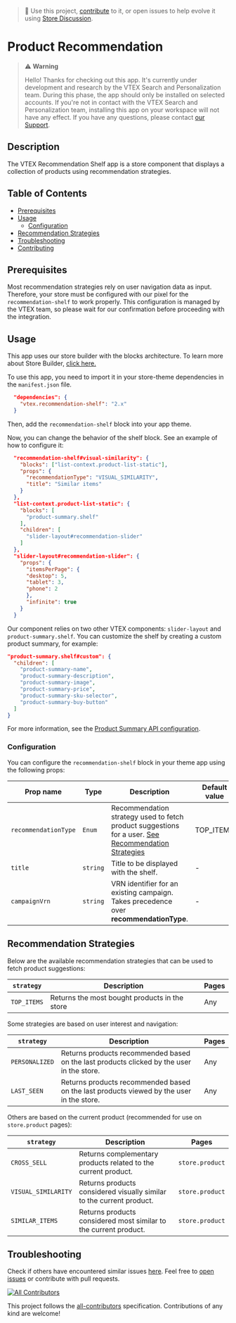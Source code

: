 > 📢 Use this project, [contribute](https://github.com/vtex-apps/recommendation-shelf) to it, or open issues to help evolve it using [Store Discussion](https://github.com/vtex-apps/store-discussion).

# Product Recommendation

> ⚠️ **Warning**
>
> Hello! Thanks for checking out this app. It's currently under development and research by the VTEX Search and Personalization team. During this phase, the app should only be installed on selected accounts. If you're not in contact with the VTEX Search and Personalization team, installing this app on your workspace will not have any effect. If you have any questions, please contact [our Support](https://support.vtex.com/hc/en-us/requests).

## Description

The VTEX Recommendation Shelf app is a store component that displays a collection of products using recommendation strategies.

## Table of Contents

- [Prerequisites](#prerequisites)
- [Usage](#usage)
  - [Configuration](#configuration)
- [Recommendation Strategies](#recommendation-strategies)
- [Troubleshooting](#troubleshooting)
- [Contributing](#contributing)

## Prerequisites

Most recommendation strategies rely on user navigation data as input. Therefore, your store must be configured with our pixel for the `recommendation-shelf` to work properly. This configuration is managed by the VTEX team, so please wait for our confirmation before proceeding with the integration.

## Usage

This app uses our store builder with the blocks architecture. To learn more about Store Builder, [click here.](https://help.vtex.com/en/tutorial/understanding-storebuilder-and-stylesbuilder#structuring-and-configuring-our-store-with-object-object)

To use this app, you need to import it in your store-theme dependencies in the `manifest.json` file.

```json
  "dependencies": {
    "vtex.recommendation-shelf": "2.x"
  }
```

Then, add the `recommendation-shelf` block into your app theme.

Now, you can change the behavior of the shelf block. See an example of how to configure it:

```json
  "recommendation-shelf#visual-similarity": {
    "blocks": ["list-context.product-list-static"],
    "props": {
      "recommendationType": "VISUAL_SIMILARITY",
      "title": "Similar items"
    }
  },
  "list-context.product-list-static": {
    "blocks": [
      "product-summary.shelf"
    ],
    "children": [
      "slider-layout#recommendation-slider"
    ]
  },
  "slider-layout#recommendation-slider": {
    "props": {
      "itemsPerPage": {
      "desktop": 5,
      "tablet": 3,
      "phone": 2
      },
      "infinite": true
    }
  }
```

Our component relies on two other VTEX components: `slider-layout` and `product-summary.shelf`. You can customize the shelf by creating a custom product summary, for example:

```json
"product-summary.shelf#custom": {
  "children": [
    "product-summary-name",
    "product-summary-description",
    "product-summary-image",
    "product-summary-price",
    "product-summary-sku-selector",
    "product-summary-buy-button"
  ]
}
```

For more information, see the [Product Summary API configuration](https://github.com/vtex-apps/product-summary/blob/master/README.md#configuration).

### Configuration

You can configure the `recommendation-shelf` block in your theme app using the following props:

| Prop name            | Type     | Description                                                                                                                                      | Default value |
|----------------------|----------|--------------------------------------------------------------------------------------------------------------------------------------------------|---------------|
| `recommendationType` | `Enum`   | Recommendation strategy used to fetch product suggestions for a user. [See Recommendation Strategies](#recommendation-strategies)                | TOP_ITEMS     |
| `title`              | `string` | Title to be displayed with the shelf.                                                                                                            | -             |
| `campaignVrn`        | `string` | VRN identifier for an existing campaign. Takes precedence over **recommendationType**.                                                           | -             |

## Recommendation Strategies

Below are the available recommendation strategies that can be used to fetch product suggestions:

| `strategy`   | Description                                              | Pages |
|--------------|----------------------------------------------------------|-------|
| `TOP_ITEMS`  | Returns the most bought products in the store            | Any   |

Some strategies are based on user interest and navigation:

| `strategy`     | Description                                                                                                 | Pages |
|----------------|-------------------------------------------------------------------------------------------------------------|-------|
| `PERSONALIZED` | Returns products recommended based on the last products clicked by the user in the store.                   | Any   |
| `LAST_SEEN`    | Returns products recommended based on the last products viewed by the user in the store.                    | Any   |

Others are based on the current product (recommended for use on `store.product` pages):

| `strategy`          | Description                                                                                   | Pages           |
|---------------------|-----------------------------------------------------------------------------------------------|-----------------|
| `CROSS_SELL`        | Returns complementary products related to the current product.                                | `store.product` |
| `VISUAL_SIMILARITY` | Returns products considered visually similar to the current product.                          | `store.product` |
| `SIMILAR_ITEMS`     | Returns products considered most similar to the current product.                              | `store.product` |

## Troubleshooting

Check if others have encountered similar issues [here](https://github.com/vtex-apps/recommendation-shelf/issues). Feel free to [open issues](https://github.com/vtex-apps/recommendation-shelf/issues/new) or contribute with pull requests.

<!-- ALL-CONTRIBUTORS-BADGE:START - Do not remove or modify this section -->
[![All Contributors](https://img.shields.io/badge/all_contributors-0-orange.svg?style=flat-square)](#contributors-)
<!-- ALL-CONTRIBUTORS-BADGE:END

## Contributors ✨
 
Thanks goes to these wonderful people:
 
<!-- ALL-CONTRIBUTORS-LIST:START - Do not remove or modify this section -->
<!-- prettier-ignore-start -->
<!-- markdownlint-disable -->
 
<!-- markdownlint-enable -->
<!-- prettier-ignore-end -->
<!-- ALL-CONTRIBUTORS-LIST:END -->
 
This project follows the [all-contributors](https://github.com/all-contributors/all-contributors) specification. Contributions of any kind are welcome!
 
<!-- DOCS-IGNORE:end -->
